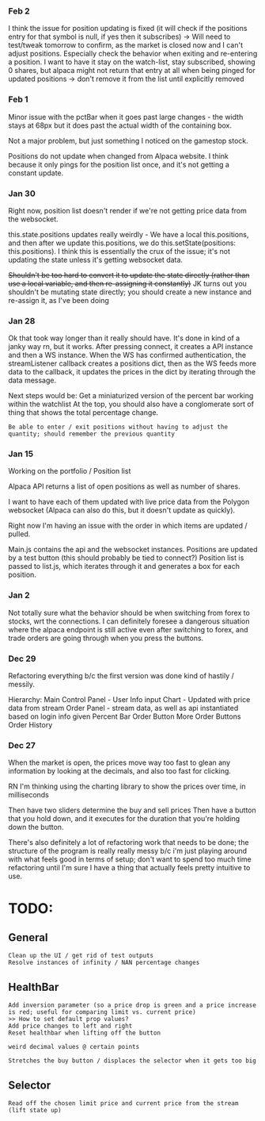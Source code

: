 ### Feb 2
I think the issue for position updating is fixed (it will check if the positions entry for that symbol is null, if yes then it subscribes)
    -> Will need to test/tweak tomorrow to confirm, as the market is closed now and I can't adjust positions. Especially check the behavior when exiting and re-entering a position. I want to have it stay on the watch-list, stay subscribed, showing 0 shares, but alpaca might not return that entry at all when being pinged for updated positions
    -> don't remove it from the list until explicitly removed

### Feb 1
Minor issue with the pctBar when it goes past large changes - the width stays at 68px but it does past the actual width of the containing box.

Not a major problem, but just something I noticed on the gamestop stock.

Positions do not update when changed from Alpaca website. I think because it only pings for the position list once, and it's not getting a constant update.

### Jan 30
Right now, position list doesn't render if we're not getting price data from the websocket.

this.state.positions updates really weirdly - We have a local this.positions, and then after we update this.positions, we do this.setState(positions: this.positions). I think this is essentially the crux of the issue; it's not updating the state unless it's getting websocket data.

~~Shouldn't be too hard to convert it to update the state directly (rather than use a local variable, and then re-assigning it constantly)~~
JK turns out you shouldn't be mutating state directly; you should create a new instance and re-assign it, as I've been doing


### Jan 28
Ok that took way longer than it really should have. It's done in kind of a janky way rn, but it works. After pressing connect, it creates a API instance and then a WS instance. When the WS has confirmed authentication, the streamListener callback creates a positions dict, then as the WS feeds more data to the callback, it updates the prices in the dict by iterating through the data message.

Next steps would be:
    Get a miniaturized version of the percent bar working within the watchlist
    At the top, you should also have a conglomerate sort of thing that shows the total percentage change.

    Be able to enter / exit positions without having to adjust the quantity; should remember the previous quantity

### Jan 15
Working on the portfolio / Position list

Alpaca API returns a list of open positions as well as number of shares.

I want to have each of them updated with live price data from the Polygon websocket (Alpaca can also do this, but it doesn't update as quickly).

Right now I'm having an issue with the order in which items are updated / pulled.

Main.js contains the api and the websocket instances.
Positions are updated by a test button (this should probably be tied to connect?)
Position list is passed to list.js, which iterates through it and generates a box for each position.



### Jan 2
Not totally sure what the behavior should be when switching from forex to stocks, wrt the connections.
I can definitely foresee a dangerous situation where the alpaca endpoint is still active even after switching to forex, and trade orders are going through when you press the buttons.

### Dec 29

Refactoring everything b/c the first version was done kind of hastily / messily.

Hierarchy:
    Main
        Control Panel - User Info input
        Chart - Updated with price data from stream
        Order Panel - stream data, as well as api instantiated based on login info given
            Percent Bar
            Order Button
            More Order Buttons
            Order History




### Dec 27
When the market is open, the prices move way too fast to glean any information by looking at the decimals, and also too fast for clicking.

RN I'm thinking using the charting library to show the prices over time, in milliseconds

Then have two sliders determine the buy and sell prices
Then have a button that you hold down, and it executes for the duration that you're holding down the button.

There's also definitely a lot of refactoring work that needs to be done; the structure of the program is really really messy b/c i'm just playing around with what feels good in terms of setup; don't want to spend too much time refactoring until I'm sure I have a thing that actually feels pretty intuitive to use.

# TODO:

## General
    Clean up the UI / get rid of test outputs
    Resolve instances of infinity / NAN percentage changes

## HealthBar
    Add inversion parameter (so a price drop is green and a price increase is red; useful for comparing limit vs. current price)
    >> How to set default prop values?
    Add price changes to left and right
    Reset healthbar when lifting off the button

    weird decimal values @ certain points
    
    Stretches the buy button / displaces the selector when it gets too big

## Selector
    Read off the chosen limit price and current price from the stream (lift state up)
